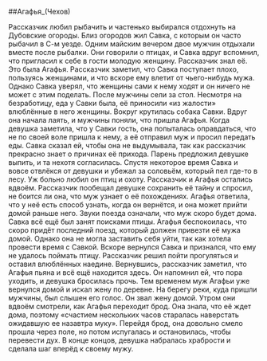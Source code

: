 ##Агафья_(Чехов)

Рассказчик любил рыбачить и частенько выбирался отдохнуть на Дубовские огороды.
Близ огородов жил Савка, с которым он часто рыбачил в С-м уезде.
Одним майским вечером двое мужчин отдыхали вместе после рыбалки. Они говорили о птицах, и Савка вдруг вспомнил, что пригласил к себе в гости молодую женщину. Рассказчик знал её. Это была Агафья.
Рассказчик заметил, что Савка поступает плохо, пользуясь женщинами, и что вскоре ему влетит от чьего-нибудь мужа. Однако Савка уверял, что женщины сами к нему ходят и он ничего не может с этим поделать.
После мужчины сели за стол. Несмотря на безработицу, еда у Савки была, её приносили «из жалости» влюблённые в него женщины. Вокруг крутилась собака Савки. Вдруг она начала лаять, и мужчины поняли, что пришла Агафья.
Когда девушка заметила, что у Савки гость, она попыталась оправдаться, что не по своей воле пришла к нему, а её отправил муж и просил передать еды. Савка сказал ей, чтобы она не выдумывала, так как рассказчик прекрасно знает о причинах её прихода. Парень предложил девушке выпить, и та нехотя согласилась. Спустя некоторое время Савка и вовсе отвлёкся от девушки и убежал за соловьём, который пел где-то в лесу. Уж больно любил он птиц и охоту.
Рассказчик и Агафья остались вдвоём. Рассказчик пообещал девушке сохранить её тайну и спросил, не боится ли она, что муж узнает о её похождениях. Агафья ответила, что у неё есть способ узнать, когда он вернётся, и она может прийти домой раньше него. Звуки поезда означали, что муж скоро будет дома.
Савка всё ещё был занят поисками птицы. Агафья беспокоилась, что скоро придёт последний поезд, который должен привезти её мужа домой. Однако она не могла заставить себя уйти, так как хотела провести время с Савкой. Вскоре вернулся Савка и признался, что ему не удалось поймать птицу. Рассказчик решил пойти прогуляться и оставил влюблённых наедине.
Вернувшись, рассказчик заметил, что Агафья пьяна и всё ещё находится здесь. Он напомнил ей, что пора уходить, и девушка бросилась прочь. Тем временем муж Агафьи уже вернулся домой и искал жену по деревне. На берегу реки, куда пришли мужчины, был слышен его голос. Он звал жену домой.
Утром они вдвоём смотрели, как Агафья переходит брод. Она знала, что её ждет дома, поэтому «счастием нескольких часов старалась наверстать ожидавшую ее назавтра муку». Перейдя брод, она довольно смело прошла через поле, но потом испугалась и остановилась, чтобы перевести дух. В конце концов, девушка набралась храбрости и сделала шаг вперёд к своему мужу.

